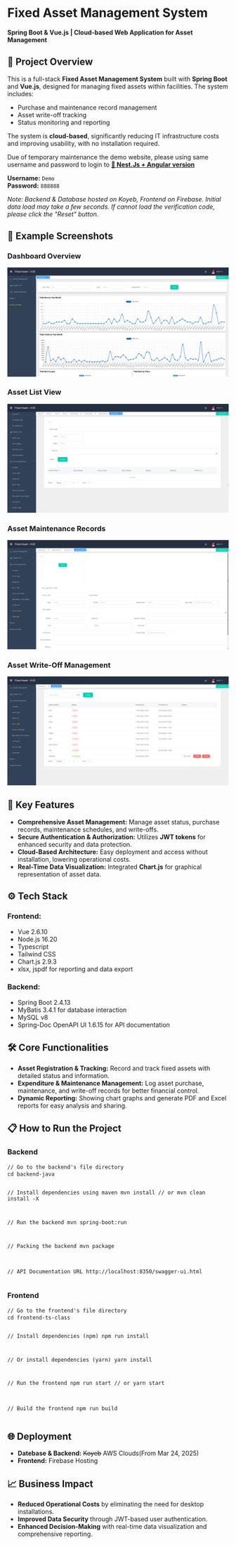 

<h1>Fixed Asset Management System</h1>
<p><strong>Spring Boot & Vue.js | Cloud-based Web Application for Asset Management</strong></p>

<h2>🌟 Project Overview</h2>
<p>This is a full-stack <strong>Fixed Asset Management System</strong> built with <strong>Spring Boot</strong> and <strong>Vue.js</strong>, designed for managing fixed assets within facilities. The system includes:</p>
<ul>
  <li>Purchase and maintenance record management</li>
  <li>Asset write-off tracking</li>
  <li>Status monitoring and reporting</li>
</ul>
<p>The system is <strong>cloud-based</strong>, significantly reducing IT infrastructure costs and improving usability, with no installation required.</p>

<!--<p>🔗 <strong><a href="https://felix-fixedasset.web.app/login" target="_blank">Online Demo</a></strong></p>-->
<p>Due of temporary maintenance the demo website, please using same username and password to login to <strong><a href="https://fixedasset-prod-felix9611-d3fc9544.koyeb.app/login" target="_blank">🔗 Nest.Js + Angular version</a></strong></p>
<p><strong>Username:</strong> <code>Demo</code><br>
<strong>Password:</strong> <code>888888</code></p>
<p><em>Note: Backend & Database hosted on Koyeb, Frontend on Firebase. Initial data load may take a few seconds. If cannot load the verification code, please click the "Reset" button.</em></p>

<h2>📸 Example Screenshots</h2>

<h3>Dashboard Overview</h3>
<img src="https://github.com/felix9611/springboot-fixedasset-vue-2/blob/main/image/fixedasset-1.png" alt="Dashboard Overview">

<h3>Asset List View</h3>
<img src="https://github.com/felix9611/springboot-fixedasset-vue-2/blob/main/image/fixedasset-2.png" alt="Asset List View">

<h3>Asset Maintenance Records</h3>
<img src="https://github.com/felix9611/springboot-fixedasset-vue-2/blob/main/image/fixedasset-3.png" alt="Maintenance Records">

<h3>Asset Write-Off Management</h3>
<img src="https://github.com/felix9611/springboot-fixedasset-vue-2/blob/main/image/fixedasset-4.png" alt="Write-Off Management">

<h2>🚀 Key Features</h2>
<ul>
  <li><strong>Comprehensive Asset Management:</strong> Manage asset status, purchase records, maintenance schedules, and write-offs.</li>
  <li><strong>Secure Authentication & Authorization:</strong> Utilizes <strong>JWT tokens</strong> for enhanced security and data protection.</li>
  <li><strong>Cloud-Based Architecture:</strong> Easy deployment and access without installation, lowering operational costs.</li>
  <li><strong>Real-Time Data Visualization:</strong> Integrated <strong>Chart.js</strong> for graphical representation of asset data.</li>
</ul>

<h2>⚙️ Tech Stack</h2>
<h3>Frontend:</h3>
<ul>
  <li>Vue 2.6.10</li>
  <li>Node.js 16.20</li>
  <li>Typescript</li>
  <li>Tailwind CSS</li>
  <li>Chart.js 2.9.3</li>
  <li>xlsx, jspdf for reporting and data export</li>
</ul>
<h3>Backend:</h3>
<ul>
  <li>Spring Boot 2.4.13</li>
  <li>MyBatis 3.4.1 for database interaction</li>
  <li>MySQL v8</li>
  <li>Spring-Doc OpenAPI UI 1.6.15 for API documentation</li>
</ul>

<h2>🛠️ Core Functionalities</h2>
<ul>
  <li><strong>Asset Registration & Tracking:</strong> Record and track fixed assets with detailed status and information.</li>
  <li><strong>Expenditure & Maintenance Management:</strong> Log asset purchase, maintenance, and write-off records for better financial control.</li>
  <li><strong>Dynamic Reporting:</strong> Showing chart graphs and generate PDF and Excel reports for easy analysis and sharing.</li>
</ul>

<h2>📋 How to Run the Project</h2>

<h3>Backend</h3>
<pre><code>// Go to the backend's file directory
cd backend-java

// Install dependencies using maven
mvn install
// or
mvn clean install -X

// Run the backend
mvn spring-boot:run

// Packing the backend
mvn package

// API Documentation URL
http://localhost:8350/swagger-ui.html
</code></pre>

<h3>Frontend</h3>
<pre><code>// Go to the frontend's file directory
cd frontend-ts-class

// Install dependencies (npm)
npm run install

// Or install dependencies (yarn)
yarn install

// Run the frontend
npm run start
// or
yarn start

// Build the frontend
npm run build
</code></pre>

<h2>🌐 Deployment</h2>
<ul>
  <li><strong>Datebase & Backend:</strong> <del>Koyeb</del>  AWS Clouds(From Mar 24, 2025)</li>
  <li><strong>Frontend:</strong> Firebase Hosting</li>
</ul>

<h2>📈 Business Impact</h2>
<ul>
  <li><strong>Reduced Operational Costs</strong> by eliminating the need for desktop installations.</li>
  <li><strong>Improved Data Security</strong> through JWT-based user authentication.</li>
  <li><strong>Enhanced Decision-Making</strong> with real-time data visualization and comprehensive reporting.</li>
</ul>
